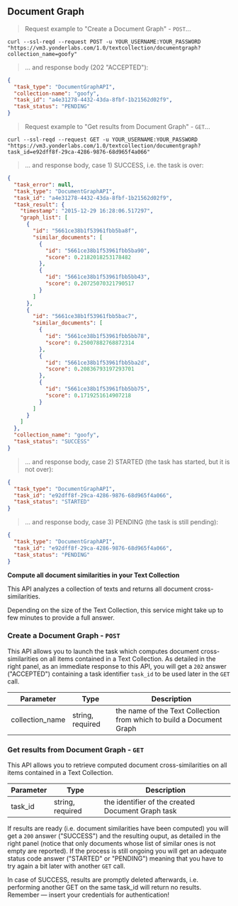 ## Document Graph 


> Request example to "Create a Document Graph" - `POST`...

```shell
curl --ssl-reqd --request POST -u YOUR_USERNAME:YOUR_PASSWORD "https://vm3.yonderlabs.com/1.0/textcollection/documentgraph?collection_name=goofy"
```
>... and response body (202 "ACCEPTED"):

```json
{
  "task_type": "DocumentGraphAPI", 
  "collection-name": "goofy", 
  "task_id": "a4e31278-4432-43da-8fbf-1b21562d02f9", 
  "task_status": "PENDING"
}
```

> Request example to "Get results from Document Graph" - `GET`...

```shell
curl --ssl-reqd --request GET -u YOUR_USERNAME:YOUR_PASSWORD "https://vm3.yonderlabs.com/1.0/textcollection/documentgraph?task_id=e92dff8f-29ca-4286-9876-68d965f4a066"
```


>... and response body, case 1) SUCCESS, i.e. the task is over:

```json
{
  "task_error": null, 
  "task_type": "DocumentGraphAPI", 
  "task_id": "a4e31278-4432-43da-8fbf-1b21562d02f9", 
  "task_result": {
    "timestamp": "2015-12-29 16:28:06.517297", 
    "graph_list": [
      {
        "id": "5661ce38b1f53961fbb5ba8f", 
        "similar_documents": [
          {
            "id": "5661ce38b1f53961fbb5ba90", 
            "score": 0.2182018253178482
          }, 
          {
            "id": "5661ce38b1f53961fbb5bb43", 
            "score": 0.20725070321790517
          }
        ]
      }, 
      {
        "id": "5661ce38b1f53961fbb5bac7", 
        "similar_documents": [
          {
            "id": "5661ce38b1f53961fbb5bb78", 
            "score": 0.25007882768872314
          }, 
          {
            "id": "5661ce38b1f53961fbb5ba2d", 
            "score": 0.20836793197293701
          }, 
          {
            "id": "5661ce38b1f53961fbb5bb75", 
            "score": 0.1719251614907218
          }
        ]
      }
    ]
  }, 
  "collection_name": "goofy", 
  "task_status": "SUCCESS"
}
```


>... and response body, case 2) STARTED (the task has started, but it is not over):

```json
{
  "task_type": "DocumentGraphAPI", 
  "task_id": "e92dff8f-29ca-4286-9876-68d965f4a066", 
  "task_status": "STARTED"
}
```

>... and response body, case 3) PENDING (the task is still pending):

```json
{
  "task_type": "DocumentGraphAPI", 
  "task_id": "e92dff8f-29ca-4286-9876-68d965f4a066", 
  "task_status": "PENDING"
}
```



**Compute all document similarities in your Text Collection**

This API analyzes a collection of texts and returns all document cross-similarities.


<aside class="notice">
Depending on the size of the Text Collection, this service might take up to few minutes to provide a full answer. 
</aside>

### Create a Document Graph - `POST`

This API allows you to launch the task which computes document cross-similarities on all items contained in a Text Collection.
As detailed in the right panel, as an immediate response to this API, you will get a `202` answer ("ACCEPTED") containing a task identifier `task_id` to be used later in the `GET` call. 


Parameter | Type | Description | 
--------- | ------- | ----------- | 
collection_name | string, required | the name of the Text Collection from which to build a Document Graph | 



### Get results from Document Graph - `GET`

This API allows you to retrieve computed document cross-similarities on all items contained in a Text Collection.


Parameter | Type | Description | 
--------- | ------- | ----------- | 
task_id | string, required | the identifier of the created Document Graph task| 

If results are ready (i.e. document similarities have been computed) you will get a `200` answer ("SUCCESS") and the resulting ouput, as detailed in the right panel (notice that only documents whose list of similar ones is not empty are reported).
If the process is still ongoing you will get an adequate status code answer ("STARTED" or "PENDING") meaning that you have to try again a bit later with another `GET` call. 

<aside class="notice">
In case of SUCCESS, results are promptly deleted afterwards, i.e. performing another GET on the same task_id will return no results.
</aside>

<aside class="success">
Remember — insert your credentials for authentication!
</aside>
